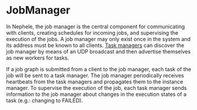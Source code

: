 JobManager
==========

In Nephele, the job manager is the central component for communicating
with clients, creating schedules for incoming jobs, and supervising the
execution of the jobs. A job manager may only exist once in the system
and its address must be known to all clients. [Task
managers](taskmanager "taskmanager")
can discover the job manager by means of an UDP broadcast and then
advertise themselves as new workers for tasks.

If a job graph is submitted from a client to the job manager, each task
of the job will be sent to a task manager. The job manager periodically
receives heartbeats from the task managers and propagates them to the
instance manager. To supervise the execution of the job, each task
manager sends information to the job manager about changes in the
execution states of a task (e.g.: changing to FAILED).
